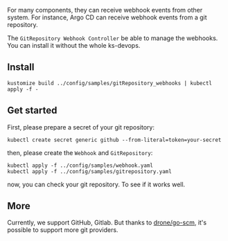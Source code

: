 For many components, they can receive webhook events from other system. For instance, Argo CD can receive webhook events 
from a git repository.

The `GitRepository Webhook Controller` be able to manage the webhooks. You can install it without the whole ks-devops.

## Install

```shell
kustomize build ../config/samples/gitRepository_webhooks | kubectl apply -f -
```

## Get started

First, please prepare a secret of your git repository:

```shell
kubectl create secret generic github --from-literal=token=your-secret
```

then, please create the `Webhook` and `GitRepository`:

```shell
kubectl apply -f ../config/samples/webhook.yaml
kubectl apply -f ../config/samples/gitrepository.yaml
```

now, you can check your git repository. To see if it works well.

## More

Currently, we support GitHub, Gitlab. But thanks to [drone/go-scm](https://github.com/drone/go-scm), 
it's possible to support more git providers.
